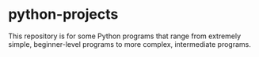 # python-projects
This repository is for some Python programs that range from extremely simple, beginner-level programs to more complex, intermediate programs.
